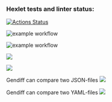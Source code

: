 ### Hexlet tests and linter status:
[![Actions Status](https://github.com/LenaVolkova/python-project-lvl2/workflows/hexlet-check/badge.svg)](https://github.com/LenaVolkova/python-project-lvl2/actions)

![example workflow](https://github.com/LenaVolkova/python-project-lvl2/actions/workflows/linter-check.yml/badge.svg)

![example workflow](https://github.com/LenaVolkova/python-project-lvl2/actions/workflows/test-check.yml/badge.svg)

<a href="https://codeclimate.com/github/LenaVolkova/python-project-lvl2/maintainability"><img src="https://api.codeclimate.com/v1/badges/32e1c78a48bc3c1fd102/maintainability" /></a>

<a href="https://codeclimate.com/github/LenaVolkova/python-project-lvl2/test_coverage"><img src="https://api.codeclimate.com/v1/badges/32e1c78a48bc3c1fd102/test_coverage" /></a>

Gendiff can compare two JSON-files
<a href="https://asciinema.org/a/0FHGDG4as4uj645EJRO3vx5Cf" target="_blank"><img src="https://asciinema.org/a/0FHGDG4as4uj645EJRO3vx5Cf.svg" /></a>

Gendiff can compare two YAML-files
<a href="https://asciinema.org/a/83yfGWRSd2bTFqk3wafMYcn80" target="_blank"><img src="https://asciinema.org/a/83yfGWRSd2bTFqk3wafMYcn80.svg" /></a>